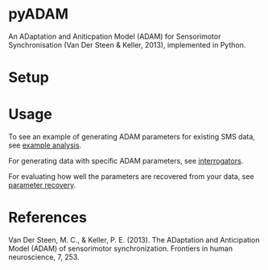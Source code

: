 # pyADAM
An ADaptation and Aniticpation Model (ADAM) for Sensorimotor Synchronisation (Van Der Steen & Keller, 2013), implemented in Python.
# Setup

# Usage
To see an example of generating ADAM parameters for existing SMS data, see [example analysis](/example_analysis).

For generating data with specific ADAM parameters, see [interrogators](/src/interrogators).

For evaluating how well the parameters are recovered from your data, see [parameter recovery](/src/parameter_recovery).

# References
Van Der Steen, M. C., & Keller, P. E. (2013). The ADaptation and Anticipation Model (ADAM) of sensorimotor synchronization. Frontiers in human neuroscience, 7, 253.
